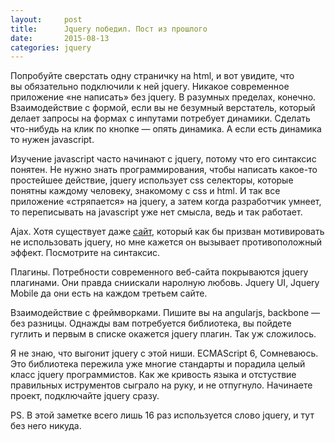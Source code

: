 ```yaml
---
layout:     post
title:      Jquery победил. Пост из прошлого
date:       2015-08-13
categories: jquery
---
```


Попробуйте сверстать одну страничку на&nbsp;html, и&nbsp;вот увидите, что вы&nbsp;обязательно подключили к&nbsp;ней jquery.
Никакое современное приложение &laquo;не&nbsp;написать&raquo; без jquery. В&nbsp;разумных пределах, конечно.
Взаимодействие с&nbsp;формой, если вы&nbsp;не&nbsp;безумный верстатель, который делает запросы на&nbsp;формах с&nbsp;инпутами потребует динамики. Сделать что-нибудь на&nbsp;клик по&nbsp;кнопке&nbsp;&mdash; опять динамика. А&nbsp;если есть динамика то&nbsp;нужен javascript.

Изучение javascript часто начинают с&nbsp;jquery, потому что его синтаксис понятен. Не&nbsp;нужно знать программирования, чтобы написать какое-то простейшее действие, jquery использует css селекторы, которые понятны каждому человеку, знакомому с&nbsp;css и&nbsp;html. И&nbsp;так все приложение &laquo;стряпается&raquo; на&nbsp;jquery, а&nbsp;затем когда разработчик умнеет, то&nbsp;переписывать на&nbsp;javascript уже нет смысла, ведь и&nbsp;так работает.

Ajax. 
Хотя существует даже [caйт](http://youmightnotneedjquery.com/), который как&nbsp;бы призван мотивировать не&nbsp;использовать jquery, но&nbsp;мне кажется он&nbsp;вызывает противоположный эффект. Посмотрите на&nbsp;синтаксис.

Плагины.
Потребности современного веб-сайта покрываются jquery плагинами. Они правда сниискали наролную любовь. Jquery UI, Jquery Mobile да&nbsp;они есть на&nbsp;каждом третьем сайте.

Взаимодействие с&nbsp;фреймворками.
Пишите вы&nbsp;на&nbsp;angularjs, backbone&nbsp;&mdash; без разницы. Однажды вам потребуется библиотека, вы&nbsp;пойдете гуглить и&nbsp;первым в&nbsp;списке окажется jquery плагин. Так уж&nbsp;сложилось.

Я&nbsp;не&nbsp;знаю, что выгонит jquery с&nbsp;этой ниши. ECMAScript 6, Сомневаюсь. Это библиотека пережила уже многие стандарты и&nbsp;порадила целый класс jquery программистов. Как&nbsp;же кривость языка и&nbsp;отстуствие правильных иструментов сыграло на&nbsp;руку, и&nbsp;не&nbsp;отпугнуло.
Начинаете проект, подключайте jquery сразу.

PS. В этой заметке всего лишь 16 раз используется слово jquery, и тут без него никуда.



